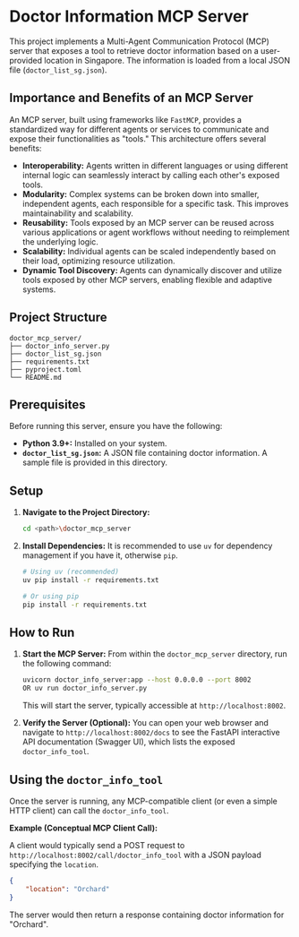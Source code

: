 # Doctor Information MCP Server

This project implements a Multi-Agent Communication Protocol (MCP) server that exposes a tool to retrieve doctor information based on a user-provided location in Singapore. The information is loaded from a local JSON file (`doctor_list_sg.json`).

## Importance and Benefits of an MCP Server

An MCP server, built using frameworks like `FastMCP`, provides a standardized way for different agents or services to communicate and expose their functionalities as "tools." This architecture offers several benefits:

*   **Interoperability:** Agents written in different languages or using different internal logic can seamlessly interact by calling each other's exposed tools.
*   **Modularity:** Complex systems can be broken down into smaller, independent agents, each responsible for a specific task. This improves maintainability and scalability.
*   **Reusability:** Tools exposed by an MCP server can be reused across various applications or agent workflows without needing to reimplement the underlying logic.
*   **Scalability:** Individual agents can be scaled independently based on their load, optimizing resource utilization.
*   **Dynamic Tool Discovery:** Agents can dynamically discover and utilize tools exposed by other MCP servers, enabling flexible and adaptive systems.

## Project Structure

```
doctor_mcp_server/
├── doctor_info_server.py
├── doctor_list_sg.json
├── requirements.txt
├── pyproject.toml
└── README.md
```

## Prerequisites

Before running this server, ensure you have the following:

*   **Python 3.9+:** Installed on your system.
*   **`doctor_list_sg.json`:** A JSON file containing doctor information. A sample file is provided in this directory.

## Setup

1.  **Navigate to the Project Directory:**
    ```bash
    cd <path>\doctor_mcp_server
    ```

2.  **Install Dependencies:**
    It is recommended to use `uv` for dependency management if you have it, otherwise `pip`.
    ```bash
    # Using uv (recommended)
    uv pip install -r requirements.txt

    # Or using pip
    pip install -r requirements.txt
    ```

## How to Run

1.  **Start the MCP Server:**
    From within the `doctor_mcp_server` directory, run the following command:
    ```bash
    uvicorn doctor_info_server:app --host 0.0.0.0 --port 8002
    OR uv run doctor_info_server.py
    ```
    This will start the server, typically accessible at `http://localhost:8002`.

2.  **Verify the Server (Optional):**
    You can open your web browser and navigate to `http://localhost:8002/docs` to see the FastAPI interactive API documentation (Swagger UI), which lists the exposed `doctor_info_tool`.

## Using the `doctor_info_tool`

Once the server is running, any MCP-compatible client (or even a simple HTTP client) can call the `doctor_info_tool`.

**Example (Conceptual MCP Client Call):**

A client would typically send a POST request to `http://localhost:8002/call/doctor_info_tool` with a JSON payload specifying the `location`.

```json
{
    "location": "Orchard"
}
```

The server would then return a response containing doctor information for "Orchard".
